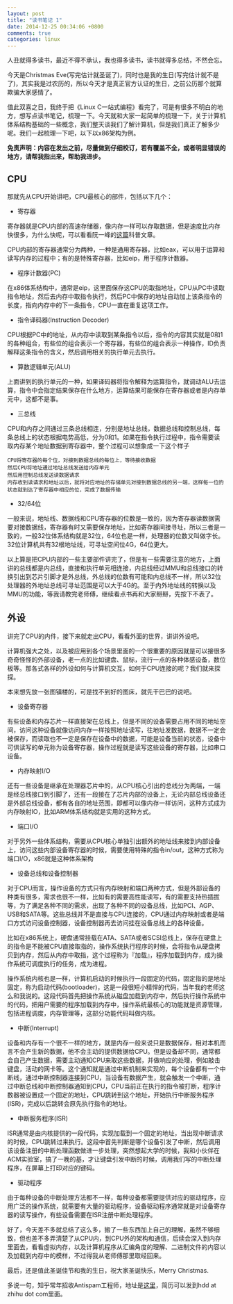 ```yaml
---
layout: post
title: "读书笔记 1"
date: 2014-12-25 00:34:06 +0800
comments: true
categories: linux
---
```


人丑就得多读书，最近不得不承认，我也得多读书，读书就得多总结，不然会忘。

今天是Christmas Eve(写完估计就圣诞了)，同时也是我的生日(写完估计就不是了)，其实我是过农历的，所以今天才是真正官方认证的生日，之前公历那个就算欺骗大家感情了。

值此双喜之日，我终于把《Linux C一站式编程》看完了，可是有很多不明白的地方，想写点读书笔记，梳理一下。今天就和大家一起简单的梳理一下，关于计算机体系结构基础的一些概念，我们整天谈我们了解计算机，但是我们真正了解多少呢。我们一起梳理一下吧，以下以x86架构为例。

**免责声明：内容在发出之前，尽量做到仔细校订，若有覆盖不全，或者明显错误的地方，请帮我指出来，帮助我进步。**

<!--more-->

## CPU

那就先从CPU开始讲吧，CPU最核心的部件，包括以下几个：

*    寄存器
    
寄存器就是CPU内部的高速存储器，像内存一样可以存取数据，但是速度比内存快很多，为什么快呢，可以看看阮一峰的[这篇](http://www.ruanyifeng.com/blog/2013/10/register.html)科普文章。
    
CPU内部的寄存器通常分为两种，一种是通用寄存器，比如eax，可以用于运算和读写内存的过程中；有的是特殊寄存器，比如eip，用于程序计数器。

*    程序计数器(PC)
    
在x86体系结构中，通常是eip，这里面保存这CPU的取指地址，CPU从PC中读取指令地址，然后去内存中取指令执行，然后PC中保存的地址自动加上该条指令的长度，指向内存中的下一条指令，CPU一直在重复这项工作。

*    指令译码器(Instruction Decoder)
    
CPU根据PC中的地址，从内存中读取到某条指令以后，指令的内容其实就是0和1的各种组合，有些位的组合表示一个寄存器，有些位的组合表示一种操作，ID负责解释这条指令的含义，然后调用相关的执行单元去执行。

*    算数逻辑单元(ALU)

上面讲到的执行单元的一种，如果译码器将指令解释为运算指令，就调动ALU去运算，指令中会指定结果保存在什么地方，运算结果可能保存在寄存器或者是内存单元中，这都不是事。
    
*    三总线

CPU和内存之间通过三条总线相连，分别是地址总线，数据总线和控制总线，每条总线上的状态根据电势高低，分为0和1。如果在指令执行过程中，指令需要读取内存某个地址数据到寄存器中，整个过程可以想象成一下这个样子
    
    CPU将寄存器的每个位，对接到数据总线的每位上，等待接收数据
    然后CPU将地址通过地址总线发送给内存单元
    然后用控制总线发送读数据请求
    内存收到读请求和地址以后，就将对应地址的存储单元对接到数据总线的另一端，这样每一位的状态就到达了寄存器中相应的位，完成了数据传输

*    32/64位

一般来说，地址线、数据线和CPU寄存器的位数是一致的，因为寄存器读数据需要对接数据线，寄存器有时又需要保存地址，比如寄存器间接寻址，所以三者是一致的，一般32位体系结构就是32位，64位也是一样，处理器的位数又叫做字长。32位计算机共有32根地址线，可寻址空间位4G，64位更大。
    
以上算是把CPU内部的一些主要部件讲完了，但是有一些需要注意的地方，上面讲的总线都是内总线，直接和执行单元相连接，内总线经过MMU和总线接口的转换引出到芯片引脚才是外总线，外总线的位数有可能和内总线不一样，所以32位处理器的外地址总线可寻址范围是可以大于4G的。至于内外地址线的转换以及MMU的功能，等我请教完老师傅，继续看点书再和大家掰掰，先按下不表了。
    
## 外设

讲完了CPU的内件，接下来就走出CPU，看看外面的世界，讲讲外设吧。

计算机强大之处，以及被应用到各个场景里面的一个很重要的原因就是可以接很多奇奇怪怪的外部设备，老一点的比如键盘、鼠标，流行一点的各种体感设备，数位板等。那各式各样的外设如何与计算机交互，如何于CPU连接的呢？我们就来探探。

本来想先放一张图镇楼的，可是找不到好的图床，就先干巴巴的说吧。


*    设备寄存器

有些设备和内存芯片一样直接架在总线上，但是不同的设备需要占用不同的地址空间，访问这种设备就像访问内存一样按照地址读写，往地址发数据，数据不一定会被保存，而读取也不一定是保存在设备中的数据，可能是设备当前的状态，设备中可供读写的单元称为设备寄存器，操作过程就是读写这些设备的寄存器，比如串口设备。

*    内存映射I/O

还有一些设备是继承在处理器芯片中的，从CPU核心引出的总线分为两端，一端是经总线接口到引脚了，还有一段接在了芯片内部的设备上，无论内部总线设备还是外部总线设备，都有各自的地址范围，即都可以像内存一样访问，这种方式成为内存映射IO，比如ARM体系结构就是实用的这种方式。
    
*    端口I/O

对于另外一些体系结构，需要从CPU核心单独引出额外的地址线来接到内部设备上，访问这些内部设备寄存器的时候，需要使用特殊的指令in/out，这种方式称为端口I/O，x86就是这种体系架构

*    设备总线和设备控制器

对于CPU而言，操作设备的方式只有内存映射和端口两种方式，但是外部设备的种类有很多，需求也很不一样，比如有的需要高性能读写，有的需要支持热插拔等，为了满足各种不同的需求，出现了各种不同的设备总线，比如PCI、AGP、USB和SATA等。这些总线并不是直接与CPU连接的，CPU通过内存映射或者是端口方式访问设备控制器，设备控制器再去访问挂在设备总线上的各种设备。
    
比如在x86系统上，硬盘通常挂载在ATA、SATA或者SCSI总线上，保存在硬盘上的指令是不能被CPU直接取指的，操作系统执行程序的时候，会将指令从硬盘拷贝到内存，然后从内存中取指，这个过程称为『加载』，程序加载到内存，成为操作系统可调度执行的任务，成为进程。
    
操作系统内核也是一样，计算机启动的时候执行一段固定的代码，固定指的是地址固定，称为启动代码(bootloader)，这是一段很短小精悍的代码，当年我的老师这么和我说的。这段代码首先把操作系统从磁盘加载到内存中，然后执行操作系统中的代码，把用户需要的程序加载到内存中，操作系统最核心的功能就是资源管理，包括进程调度，内存管理等，这部分功能代码叫做内核。
    
*    中断(Interrupt)

设备和内存有一个很不一样的地方，就是内存一般来说只是数据保存，相对本机而言不会产生新的数据，他不会主动的提供数据给CPU。但是设备却不同，通常都会自己产生数据，需要主动通知CPU来取这些数据，并做响应的处理，例如敲击键盘，活动的网卡等。这个通知就是通过中断机制来实现的，每个设备都有一个中断线，通过中断控制器连接到CPU，当设备有数据产生，就会触发一个中断，通过中断总线和中断控制器通知到CPU，CPU当前正在执行的指令被打断，程序计数器被设置成一个固定的地址，CPU跳转到这个地址，开始执行中断服务程序(ISR)，完成以后跳转会原先执行指令的地址。
 
*    中断服务程序(ISR)

ISR通常是由内核提供的一段代码，实现加载到一个固定的地址，当出现中断请求的时候，CPU跳转过来执行。这段中首先判断是哪个设备引发了中断，然后调用该设备注册的中断处理函数做进一步处理，突然想起大学的时候，我和小伙伴在ACM实验室，搞了一晚的基，才让键盘引发中断的时候，调用我们写的中断处理程序，在屏幕上打印对应的键码。
    
*    驱动程序

由于每种设备的中断处理方法都不一样，每种设备都需要提供对应的驱动程序，应用广泛的操作系统，就需要有大量的驱动程序，设备驱动程序通常就是对设备寄存器的读写操作，有些设备需要在ISR注册中断处理程序。
    
好了，今天差不多就总结了这么多，搬了一些东西加上自己的理解，虽然不够细致，但也差不多弄清楚了从CPU内，到CPU外的架构和通信，后续会深入到内存里面去，看看虚拟内存，以及计算机程序从汇编角度的理解、二进制文件的内容以及加载到内存中的模样，不过得我从老师傅那里取经回来。

最后，还是值此圣诞佳节和我的生日，祝大家圣诞快乐，Merry Christmas.

多说一句，知乎常年招收Antispam工程师，地址是[这里](http://www.zhihu.com/careers/6)，简历可以发到hdd at zhihu dot com里面。
